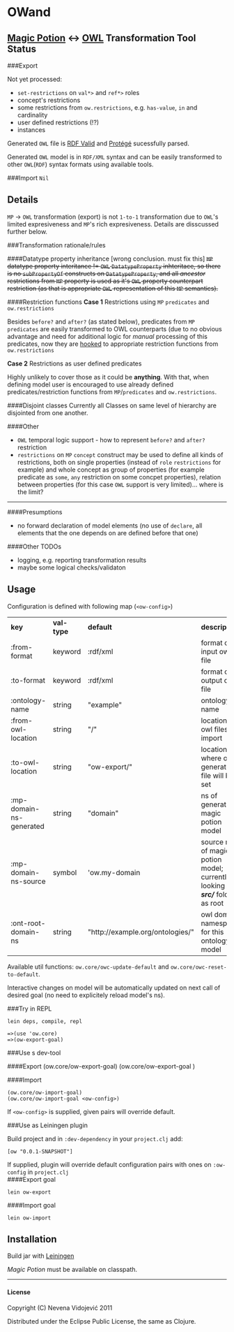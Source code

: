 OWand
=====
[Magic Potion][mp] <-> [OWL][owl] Transformation Tool
Status
------


###Export

Not yet processed:
	
* `set-restrictions` on `val*>` and `ref*>` roles
* concept's restrictions
* some restrictions from `ow.restrictions`, e.g. `has-value`, `in` and cardinality
* user defined restrictions (!?)
* instances

Generated `OWL` file is [RDF Valid][rdfv] and [Protégé][prot] sucessfully parsed.

Generated `OWL` model is in `RDF/XML` syntax and can be easily transformed to other `OWL`(`RDF`) syntax formats using available tools.

###Import
`Nil`
	
Details
----

`MP` -> `OWL` transformation (export) is not  `1-to-1` transformation due to `OWL`'s limited expresiveness and `MP`'s rich expresiveness. Details are disscussed further below.

###Transformation rationale/rules


####Datatype property inheritance [wrong conclusion. must fix this]
<s>
`MP` datatype property interitance != `OWL` `DatatypeProperty` inhteritace, so there is no `subPropertyOf` constructs on `DatatypeProperty`, and all *ancestor* restrictions from `MP` property is used as it's `OWL` property counterpart restriction (as that is appropriate `OWL` representation of this `MP` semantics).
</s>

####Restriction functions
**Case 1** Restrictions using `MP` `predicates` and `ow.restrictions`

Besides `before?` and `after?` (as stated below), predicates from `MP` `predicates` are easily transformed to OWL counterparts (due to no obvious advantage and need for additional logic for *manual* processing of this predicates, now they are [hooked][hook] to appropriate restriction functions from `ow.restrictions`

**Case 2** Restrictions as user defined predicates

Highly unlikely to cover those as it could be **anything**. With that, when defining model user is encouraged to use already defined predicates/restriction functions from `MP`/`predicates` and `ow.restrictions`.

####Disjoint classes
Currently all Classes on same level of hierarchy are disjointed from one another.

####Other

- `OWL` temporal logic support - how to represent `before?` and `after?` restriction
- `restrictions` on `MP` `concept` construct may be used to define all kinds of restrictions, both on single properties (instead of `role` `restrictions` for example) and whole concept as group of properties (for example predicate as `some`, `any` restriction on some concpet properties), relation between properties (for this case `OWL` support is very limited)... where is the limit?

---

####Presumptions
- no forward declaration of model elements (no use of `declare`, all elements that the one depends on are defined before that one)

####Other TODOs
- logging, e.g. reporting transformation results
- maybe some logical checks/validaton

Usage
-----

Configuration is defined with following map (`<ow-config>`)

<table>
<tr><td><b>key</b></td><td><b>val-type</b></td><td><b>default</b></td><td><b>description</b></td><td><b>now used</b></td></tr>

<tr><td>:from-format</td><td>keyword</td><td>:rdf/xml</td><td>format of input owl file</td><td>no</td></tr>
<tr><td>:to-format</td><td>keyword</td><td>:rdf/xml</td><td>format of output owl file</td><td>no</td></tr>
<tr><td>:ontology-name</td><td>string</td><td>"example"</td><td>ontology name</td><td>yes</td></tr>
<tr><td>:from-owl-location</td><td>string</td><td>"/"</td><td>location of owl files for import</td><td>no</td></tr>
<tr><td>:to-owl-location</td><td>string</td><td>"ow-export/"</td><td>location where owl generated file will be set</td><td>yes</td></tr>
<tr><td>:mp-domain-ns-generated</td><td>string</td><td>"domain"</td><td>ns of generated magic potion model </td><td>no</td></tr>
<tr><td>:mp-domain-ns-source</td><td>symbol</td><td>'ow.my-domain</td><td>source ns of magic potion model; currently looking in <i><b>src/</b></i> folder as root</td><td>yes</td></tr>
<tr><td>:ont-root-domain-ns</td><td>string</td><td>"http://example.org/ontologies/"</td><td>owl domain namespace for this ontology model</td><td>yes</td></tr>
</table>

Available util functions: `ow.core/owc-update-default` and `ow.core/owc-reset-to-default`.

Interactive changes on model will be automatically updated on next call of desired goal (no need to explicitely reload model's ns).

###Try in REPL

    lein deps, compile, repl

    =>(use 'ow.core)
    =>(ow-export-goal)

###Use s dev-tool

####Export
	(ow.core/ow-export-goal)
	(ow.core/ow-export-goal <ow-config>)

####Import
	
	(ow.core/ow-import-goal)
	(ow.core/ow-import-goal <ow-config>)

If `<ow-config>` is supplied, given pairs will override default.

###Use as Leiningen plugin

Build project and in `:dev-dependency` in your `project.clj` add:

    [ow "0.0.1-SNAPSHOT"]

If supplied, plugin will override default configuration pairs with ones on `:ow-config` in `project.clj`   
####Export goal

	lein ow-export

####Import goal

	lein ow-import

## Installation

Build jar with [Leiningen][lein]

*Magic Potion* must be available on classpath. 
<br/>

-----------
#### License

Copyright (C) Nevena Vidojević 2011

Distributed under the Eclipse Public License, the same as Clojure.

[lein]: https://github.com/technomancy/leiningen
[owconfig]: https://github.com/nevenavv/OWand/blob/master/src/ow/core.clj#L4
[rdfv]: http://www.w3.org/RDF/Validator
[prot]: http://protege.stanford.edu/
[mp]: http://www.uncomplicate.org/magicpotion
[owl]: http://www.w3.org/2007/OWL/wiki/OWL_Working_Group
[hook]: https://github.com/nevenavv/OWand/blob/master/src/ow/restrictions.clj#L198